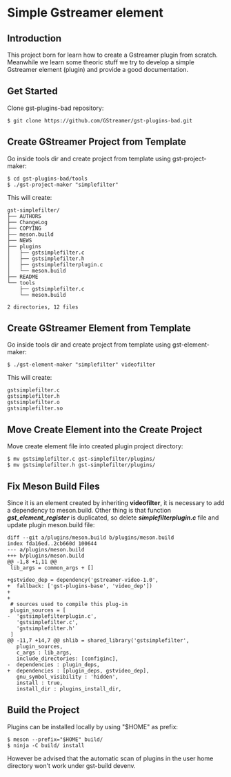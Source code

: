 # Simple Gstreamer element

## Introduction
This project born for learn how to create a Gstreamer plugin from scratch. Meanwhile we learn some theoric stuff we try to develop a simple Gstreamer element (plugin) and provide a good documentation.

## Get Started
Clone gst-plugins-bad repository:
```
$ git clone https://github.com/GStreamer/gst-plugins-bad.git
```

## Create GStreamer Project from Template
Go inside tools dir and create project from template using gst-project-maker:

```
$ cd gst-plugins-bad/tools
$ ./gst-project-maker "simplefilter"
```
This will create:
```
gst-simplefilter/
├── AUTHORS
├── ChangeLog
├── COPYING
├── meson.build
├── NEWS
├── plugins
│   ├── gstsimplefilter.c
│   ├── gstsimplefilter.h
│   ├── gstsimplefilterplugin.c
│   └── meson.build
├── README
└── tools
    ├── gstsimplefilter.c
    └── meson.build

2 directories, 12 files
```

## Create GStreamer Element from Template
Go inside tools dir and create project from template using gst-element-maker:
```
$ ./gst-element-maker "simplefilter" videofilter
```
This will create:
```
gstsimplefilter.c
gstsimplefilter.h
gstsimplefilter.o
gstsimplefilter.so
```

## Move Create Element into the Create Project
Move create element file into created plugin project directory:

```
$ mv gstsimplefilter.c gst-simplefilter/plugins/
$ mv gstsimplefilter.h gst-simplefilter/plugins/
```

## Fix Meson Build Files

Since it is an element created by inheriting **videofilter**, it is necessary to add a dependency to meson.build. Other thing is that function ***gst_element_register*** is duplicated, so delete ***simplefilterplugin.c*** file and update plugin meson.build file:

```
diff --git a/plugins/meson.build b/plugins/meson.build
index fda16ed..2cb660d 100644
--- a/plugins/meson.build
+++ b/plugins/meson.build
@@ -1,8 +1,11 @@
 lib_args = common_args + []
 
+gstvideo_dep = dependency('gstreamer-video-1.0',
+  fallback: ['gst-plugins-base', 'video_dep'])
+
+
 # sources used to compile this plug-in
 plugin_sources = [
-  'gstsimplefilterplugin.c',
   'gstsimplefilter.c',
   'gstsimplefilter.h'
 ]
@@ -11,7 +14,7 @@ shlib = shared_library('gstsimplefilter',
   plugin_sources,
   c_args : lib_args,
   include_directories: [configinc],
-  dependencies : plugin_deps,
+  dependencies : [plugin_deps, gstvideo_dep],
   gnu_symbol_visibility : 'hidden',
   install : true,
   install_dir : plugins_install_dir,

```

## Build the Project
Plugins can be installed locally by using "$HOME" as prefix:

```
$ meson --prefix="$HOME" build/
$ ninja -C build/ install
```

However be advised that the automatic scan of plugins in the user home
directory won't work under gst-build devenv.
